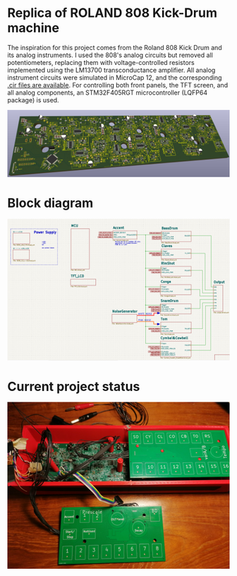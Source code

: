 # Replica of ROLAND 808 Kick-Drum machine

The inspiration for this project comes from the Roland 808 Kick Drum and its analog instruments.
I used the 808's analog circuits but removed all potentiometers, replacing them with voltage-controlled 
resistors implemented using the LM13700 transconductance amplifier. All analog instrument circuits were 
simulated in MicroCap 12, and the corresponding [.cir files are available](./Circuit%20simulation%20(MicroCap12)/).
For controlling both front panels, the TFT screen, and all analog components, an STM32F405RGT microcontroller (LQFP64 package) is used.


![](Kick_drum_main_board.png)

# Block diagram
![](Block_diagram.png)

# Current project status
![](current_project_status.jpg)


